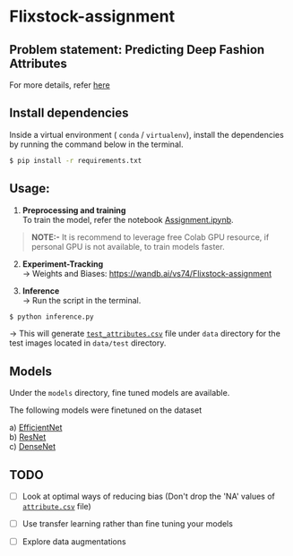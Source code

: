 # Flixstock-assignment

## Problem statement: Predicting Deep Fashion Attributes
For more details, refer [here](https://github.com/vasudev-sharma/Flixstock-assignment/blob/master/Problem_Statement.pdf)

## Install dependencies
Inside a virtual environment ( `conda` / `virtualenv`), install the dependencies by running the command below in the terminal. <br>
```bash
$ pip install -r requirements.txt
```

## Usage:

1. **Preprocessing and training**<br>
  To train the model, refer the notebook [Assignment.ipynb](https://github.com/vasudev-sharma/Flixstock-assignment/blob/master/Assignment.ipynb).<br>

 > **NOTE:-** It is recommend to leverage free Colab GPU resource, if personal GPU is not available, to train models faster.

2. **Experiment-Tracking**<br>
-> Weights and Biases: https://wandb.ai/vs74/Flixstock-assignment

3. **Inference** <br>
-> Run the script in the terminal.<br>
```bash 
$ python inference.py
```
-> This will generate [`test_attributes.csv`](https://github.com/vasudev-sharma/Flixstock-assignment/blob/master/data/test_attributes.csv) file under `data` directory for the test images located in `data/test` directory. 

## Models
Under the `models` directory, fine tuned models are available.

The following models were finetuned on the dataset<br>

a) [EfficientNet](https://github.com/vasudev-sharma/Flixstock-assignment/blob/master/model/densenet121_model.h5) <br>
b) [ResNet](https://github.com/vasudev-sharma/Flixstock-assignment/blob/master/model/efficientnet-b3.h5) <br>
c) [DenseNet](https://github.com/vasudev-sharma/Flixstock-assignment/blob/master/model/resnet50.h5)<br>

## TODO
- [ ] Look at optimal ways of reducing bias (Don't drop the 'NA' values of [`attribute.csv`](https://github.com/vasudev-sharma/Flixstock-assignment/blob/master/data/attributes.csv) file)
- [ ] Use transfer learning rather than fine tuning your models
- [ ] Explore data augmentations

